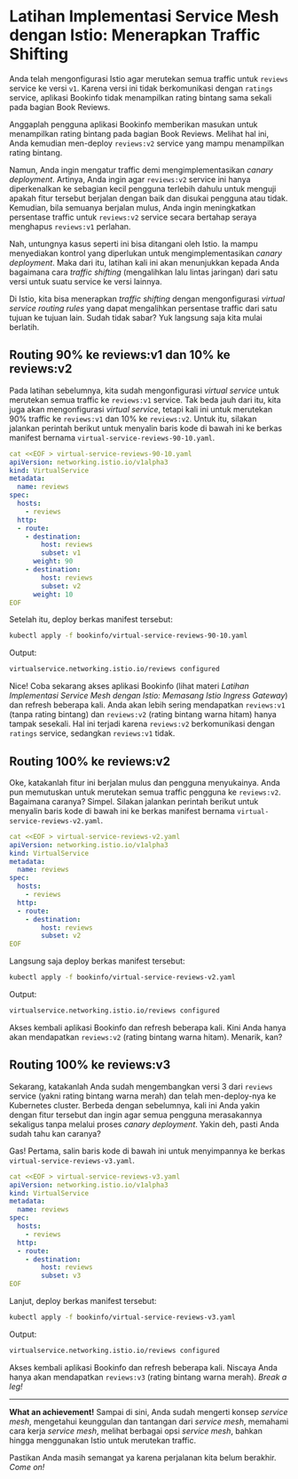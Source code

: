 # Latihan Implementasi Service Mesh dengan Istio: Menerapkan Traffic Shifting

Anda telah mengonfigurasi Istio agar merutekan semua traffic untuk `reviews` service ke versi `v1`. Karena versi ini tidak berkomunikasi dengan `ratings` service, aplikasi Bookinfo tidak menampilkan rating bintang sama sekali pada bagian Book Reviews.

Anggaplah pengguna aplikasi Bookinfo memberikan masukan untuk menampilkan rating bintang pada bagian Book Reviews. Melihat hal ini, Anda kemudian men-deploy `reviews:v2` service yang mampu menampilkan rating bintang.

Namun, Anda ingin mengatur traffic demi mengimplementasikan *canary deployment*. Artinya, Anda ingin agar `reviews:v2` service ini hanya diperkenalkan ke sebagian kecil pengguna terlebih dahulu untuk menguji apakah fitur tersebut berjalan dengan baik dan disukai pengguna atau tidak. Kemudian, bila semuanya berjalan mulus, Anda ingin meningkatkan persentase traffic untuk `reviews:v2` service secara bertahap seraya menghapus `reviews:v1` perlahan.

Nah, untungnya kasus seperti ini bisa ditangani oleh Istio. Ia mampu menyediakan kontrol yang diperlukan untuk mengimplementasikan *canary deployment*. Maka dari itu, latihan kali ini akan menunjukkan kepada Anda bagaimana cara *traffic shifting* (mengalihkan lalu lintas jaringan) dari satu versi untuk suatu service ke versi lainnya.

Di Istio, kita bisa menerapkan *traffic shifting* dengan mengonfigurasi *virtual service routing rules* yang dapat mengalihkan persentase traffic dari satu tujuan ke tujuan lain. Sudah tidak sabar? Yuk langsung saja kita mulai berlatih.

## Routing 90% ke reviews:v1 dan 10% ke reviews:v2

Pada latihan sebelumnya, kita sudah mengonfigurasi *virtual service* untuk merutekan semua traffic ke `reviews:v1` service. Tak beda jauh dari itu, kita juga akan mengonfigurasi *virtual service*, tetapi kali ini untuk merutekan 90% traffic ke `reviews:v1` dan 10% ke `reviews:v2`. Untuk itu, silakan jalankan perintah berikut untuk menyalin baris kode di bawah ini ke berkas manifest bernama `virtual-service-reviews-90-10.yaml`.

```yaml
cat <<EOF > virtual-service-reviews-90-10.yaml
apiVersion: networking.istio.io/v1alpha3
kind: VirtualService
metadata:
  name: reviews
spec:
  hosts:
    - reviews
  http:
  - route:
    - destination:
        host: reviews
        subset: v1
      weight: 90
    - destination:
        host: reviews
        subset: v2
      weight: 10
EOF
```

Setelah itu, deploy berkas manifest tersebut:

```bash
kubectl apply -f bookinfo/virtual-service-reviews-90-10.yaml
```

Output:
```bash
virtualservice.networking.istio.io/reviews configured
```

Nice! Coba sekarang akses aplikasi Bookinfo (lihat materi *Latihan Implementasi Service Mesh dengan Istio: Memasang Istio Ingress Gateway*) dan refresh beberapa kali. Anda akan lebih sering mendapatkan `reviews:v1` (tanpa rating bintang) dan `reviews:v2` (rating bintang warna hitam) hanya tampak sesekali. Hal ini terjadi karena `reviews:v2` berkomunikasi dengan `ratings` service, sedangkan `reviews:v1` tidak.

## Routing 100% ke reviews:v2

Oke, katakanlah fitur ini berjalan mulus dan pengguna menyukainya. Anda pun memutuskan untuk merutekan semua traffic pengguna ke `reviews:v2`. Bagaimana caranya? Simpel. Silakan jalankan perintah berikut untuk menyalin baris kode di bawah ini ke berkas manifest bernama `virtual-service-reviews-v2.yaml`.

```yaml
cat <<EOF > virtual-service-reviews-v2.yaml
apiVersion: networking.istio.io/v1alpha3
kind: VirtualService
metadata:
  name: reviews
spec:
  hosts:
    - reviews
  http:
  - route:
    - destination:
        host: reviews
        subset: v2
EOF
```

Langsung saja deploy berkas manifest tersebut:

```bash
kubectl apply -f bookinfo/virtual-service-reviews-v2.yaml
```

Output:
```bash
virtualservice.networking.istio.io/reviews configured
```

Akses kembali aplikasi Bookinfo dan refresh beberapa kali. Kini Anda hanya akan mendapatkan `reviews:v2` (rating bintang warna hitam). Menarik, kan?

## Routing 100% ke reviews:v3

Sekarang, katakanlah Anda sudah mengembangkan versi 3 dari `reviews` service (yakni rating bintang warna merah) dan telah men-deploy-nya ke Kubernetes cluster. Berbeda dengan sebelumnya, kali ini Anda yakin dengan fitur tersebut dan ingin agar semua pengguna merasakannya sekaligus tanpa melalui proses *canary deployment*. Yakin deh, pasti Anda sudah tahu kan caranya?

Gas! Pertama, salin baris kode di bawah ini untuk menyimpannya ke berkas `virtual-service-reviews-v3.yaml`.

```yaml
cat <<EOF > virtual-service-reviews-v3.yaml
apiVersion: networking.istio.io/v1alpha3
kind: VirtualService
metadata:
  name: reviews
spec:
  hosts:
    - reviews
  http:
  - route:
    - destination:
        host: reviews
        subset: v3
EOF
```

Lanjut, deploy berkas manifest tersebut:

```bash
kubectl apply -f bookinfo/virtual-service-reviews-v3.yaml
```

Output:
```bash
virtualservice.networking.istio.io/reviews configured
```

Akses kembali aplikasi Bookinfo dan refresh beberapa kali. Niscaya Anda hanya akan mendapatkan `reviews:v3` (rating bintang warna merah). *Break a leg!*

---

**What an achievement!** Sampai di sini, Anda sudah mengerti konsep *service mesh*, mengetahui keunggulan dan tantangan dari *service mesh*, memahami cara kerja *service mesh*, melihat berbagai opsi *service mesh*, bahkan hingga menggunakan Istio untuk merutekan traffic.

Pastikan Anda masih semangat ya karena perjalanan kita belum berakhir. *Come on!*

